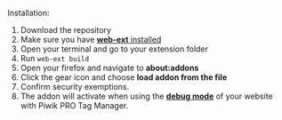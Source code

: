 Installation:

1. Download the repository
2. Make sure you have  [**web-ext** installed](https://extensionworkshop.com/documentation/develop/getting-started-with-web-ext/)
3. Open your terminal and go to your extension folder
4. Run `web-ext build`
5. Open your firefox and navigate to **about:addons**
6. Click the gear icon and choose **load addon from the file**
7. Confirm security exemptions.
8. The addon will activate when using the [**debug mode**](https://help.piwik.pro/support/tag-manager/debug-mode/) of your website with Piwik PRO Tag Manager.
